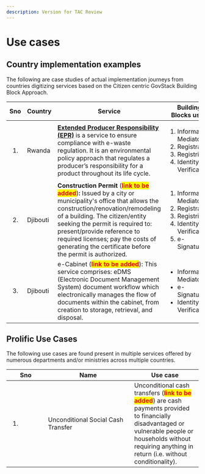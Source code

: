 ```yaml
---
description: Version for TAC Review
---
```


# Use cases

## Country implementation examples&#x20;

The following are case studies of actual implementation journeys from countries digitizing services based on the Citizen centric GovStack Building Block Approach.

<table><thead><tr><th width="79">Sno</th><th width="96">Country</th><th width="376">Service</th><th>Building Blocks used</th></tr></thead><tbody><tr><td><ol><li></li></ol></td><td>Rwanda</td><td><a href="https://govstack.gitbook.io/implementation-playbook/govstack-implementation-playbook/service-design-and-delivery/use-cases-implementations/rwanda"><strong>Extended Producer Responsibility (EPR)</strong></a>  is a service to ensure compliance with e-waste regulation. It is an environmental policy approach that regulates a producer’s responsibility for a product throughout its life cycle.</td><td><ol><li>Information Mediator</li><li>Registration</li><li>Registries</li><li>Identity and Verification</li></ol></td></tr><tr><td><ol start="2"><li></li></ol></td><td>Djibouti</td><td><strong>Construction Permit</strong> (<mark style="color:red;"><strong>link to be added</strong></mark>)<strong>:</strong> Issued by a city or municipality's office that allows the construction/renovation/remodeling of a building. The citizen/entity seeking the permit is required to: present/provide reference to required licenses; pay the costs of generating the certificate before the permit is authorized.</td><td><ol><li>Information Mediator</li><li>Registration</li><li>Registries</li><li>Identity and Verification</li><li>e-Signature</li></ol></td></tr><tr><td><ol start="3"><li></li></ol></td><td>Djibouti</td><td>e-Cabinet  (<mark style="color:red;"><strong>link to be added</strong></mark>): This service comprises: eDMS (Electronic Document Management System) document workflow which electronically manages the flow of documents within the cabinet, from creation to storage, retrieval, and disposal.</td><td><ul><li>Information Mediator</li><li>e-Signature</li><li>Identity and Verification</li></ul></td></tr></tbody></table>

## Prolific Use Cases

The following use cases are found present in multiple services offered by numerous departments and/or ministries across multiple countries.&#x20;

<table><thead><tr><th width="85.33333333333331">Sno</th><th width="210">Name</th><th>Use case</th></tr></thead><tbody><tr><td><ol><li></li></ol></td><td>Unconditional Social Cash Transfer</td><td>Unconditional cash transfers (<mark style="color:red;"><strong>link to be added</strong></mark>) are cash payments provided to financially disadvantaged or vulnerable people or households without requiring anything in return (i.e. without conditionality).</td></tr></tbody></table>

